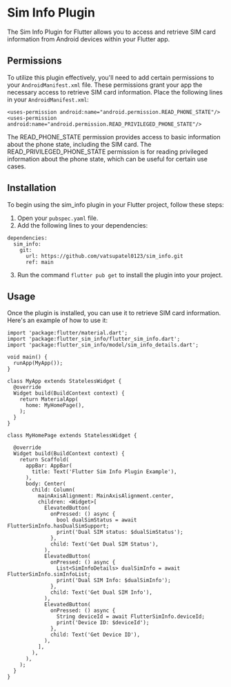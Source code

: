 # Sim Info Plugin

The Sim Info Plugin for Flutter allows you to access and retrieve SIM card information from Android devices within your Flutter app.

## Permissions

To utilize this plugin effectively, you'll need to add certain permissions to your `AndroidManifest.xml` file. These permissions grant your app the necessary access to retrieve SIM card information. Place the following lines in your `AndroidManifest.xml`:

```
<uses-permission android:name="android.permission.READ_PHONE_STATE"/>
<uses-permission android:name="android.permission.READ_PRIVILEGED_PHONE_STATE"/>
```

The READ_PHONE_STATE permission provides access to basic information about the phone state, including the SIM card. The READ_PRIVILEGED_PHONE_STATE permission is for reading privileged information about the phone state, which can be useful for certain use cases.

## Installation
To begin using the sim_info plugin in your Flutter project, follow these steps:

1. Open your `pubspec.yaml` file.
2. Add the following lines to your dependencies:

```
dependencies:
  sim_info:
    git:
      url: https://github.com/vatsupatel0123/sim_info.git
      ref: main
```
3. Run the command `flutter pub get` to install the plugin into your project.

## Usage
Once the plugin is installed, you can use it to retrieve SIM card information. Here's an example of how to use it:

```
import 'package:flutter/material.dart';
import 'package:flutter_sim_info/flutter_sim_info.dart';
import 'package:flutter_sim_info/model/sim_info_details.dart';

void main() {
  runApp(MyApp());
}

class MyApp extends StatelessWidget {
  @override
  Widget build(BuildContext context) {
    return MaterialApp(
      home: MyHomePage(),
    );
  }
}

class MyHomePage extends StatelessWidget {

  @override
  Widget build(BuildContext context) {
    return Scaffold(
      appBar: AppBar(
        title: Text('Flutter Sim Info Plugin Example'),
      ),
      body: Center(
        child: Column(
          mainAxisAlignment: MainAxisAlignment.center,
          children: <Widget>[
            ElevatedButton(
              onPressed: () async {
                bool dualSimStatus = await FlutterSimInfo.hasDualSimSupport;
                print('Dual SIM status: $dualSimStatus');
              },
              child: Text('Get Dual SIM Status'),
            ),
            ElevatedButton(
              onPressed: () async {
                List<SimInfoDetails> dualSimInfo = await FlutterSimInfo.simInfoList;
                print('Dual SIM Info: $dualSimInfo');
              },
              child: Text('Get Dual SIM Info'),
            ),
            ElevatedButton(
              onPressed: () async {
                String deviceId = await FlutterSimInfo.deviceId;
                print('Device ID: $deviceId');
              },
              child: Text('Get Device ID'),
            ),
          ],
        ),
      ),
    );
  }
}
```
